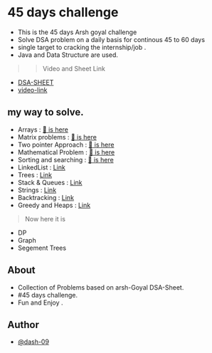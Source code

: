 
# 45 days challenge

- This is the 45 days Arsh goyal challenge
- Solve DSA problem on a daily basis for continous 45 to 60 days
- single target to cracking the internship/job .
- Java and Data Structure are used.
>> Video and Sheet Link 
- [DSA-SHEET](https://docs.google.com/spreadsheets/d/1r35qSXY6rSAonFbPEKB_KXUvpCIBbVGMp5001MaNb3c/edit#gid=0)
- [video-link](https://www.youtube.com/watch?v=gNpZHvl095s)

## my way to solve.
- Arrays : [🔗 is here](https://github.com/dash-09/45Days-ArshGoyal-Challenge/tree/main/Arrays)
- Matrix problems : [🔗 is here](https://github.com/dash-09/45Days-ArshGoyal-Challenge/tree/main/Matrix-Problems)
- Two pointer Approach : [🔗 is here](https://github.com/dash-09/45Days-ArshGoyal-Challenge/tree/main/Two-Pointer-approach)
- Mathematical Problem : [🔗 is here](https://github.com/dash-09/45Days-ArshGoyal-Challenge/tree/main/Mathematical-Problems)
- Sorting and searching : [🔗 is here](https://github.com/dash-09/45Days-ArshGoyal-Challenge/tree/main/Searching-Sorting)
- LinkedList : [Link](https://github.com/dash-09/45Days-ArshGoyal-Challenge/tree/main/LinkedList)
- Trees : [Link]()
- Stack & Queues : [Link]()
- Strings : [Link]()
- Backtracking : [Link]()
- Greedy and Heaps : [Link]()
>Now here it is 
- DP
- Graph
- Segement Trees 


## About

- Collection of Problems based on arsh-Goyal DSA-Sheet. 
- #45 days challenge.
- Fun and Enjoy . 
## Author

- [@dash-09](https://www.github.com/dash-09)
 
